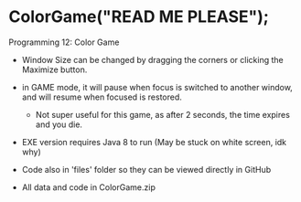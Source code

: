 # ColorGame("READ ME PLEASE");
Programming 12: Color Game
- Window Size can be changed by dragging the corners or clicking the Maximize button.
- in GAME mode, it will pause when focus is switched to another window, and will resume when focused is restored.
  - Not super useful for this game, as after 2 seconds, the time expires and you die.
- EXE version requires Java 8 to run (May be stuck on white screen, idk why)
- Code also in 'files' folder so they can be viewed directly in GitHub

- All data and code in ColorGame.zip
